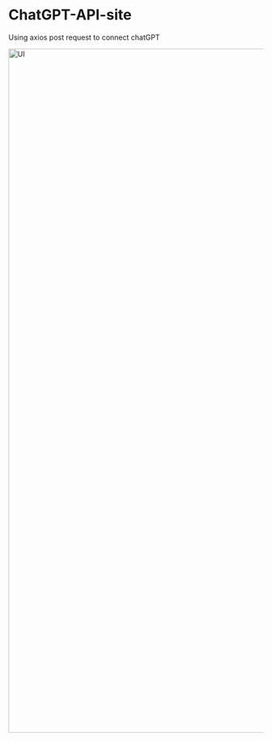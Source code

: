 # ChatGPT-API-site

Using axios post request to connect chatGPT

<img width="1353" alt="UI" src="https://github.com/tomwuchenhe/chatGPT-API-site/assets/123397789/f78d4709-22e4-44b6-b71a-8dcf95381db0">


